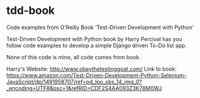 # tdd-book
Code examples from O'Reilly Book 'Test-Driven Development with Python'  

Test-Driven Development with Python book by Harry Percival has you follow code examples to develop a simple Django driven To-Do list app.

None of this code is mine, all code comes from book.

Harry's Website: http://www.obeythetestinggoat.com/
Link to book: https://www.amazon.com/Test-Driven-Development-Python-Selenium-JavaScript/dp/1491958707/ref=pd_lpo_sbs_14_img_0?_encoding=UTF8&psc=1&refRID=CDF2S4AA093Z3K78M0WJ

